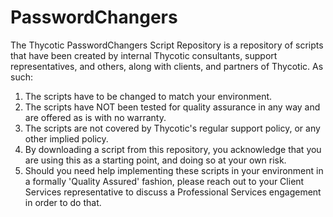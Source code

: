 # PasswordChangers
The Thycotic PasswordChangers Script Repository is a repository of scripts that have been created by internal Thycotic consultants, support representatives, and others, along with clients, and partners of Thycotic. As such:
1.	The scripts have to be changed to match your environment.
2.	The scripts have NOT been tested for quality assurance in any way and are offered as is with no warranty. 
3.	The scripts are not covered by Thycotic's regular support policy, or any other implied policy. 
4.	By downloading a script from this repository, you acknowledge that you are using this as a starting point, and doing so at your own risk. 
5.	Should you need help implementing these scripts in your environment in a formally 'Quality Assured' fashion, please reach out to your Client Services representative to discuss a Professional Services engagement in order to do that.
